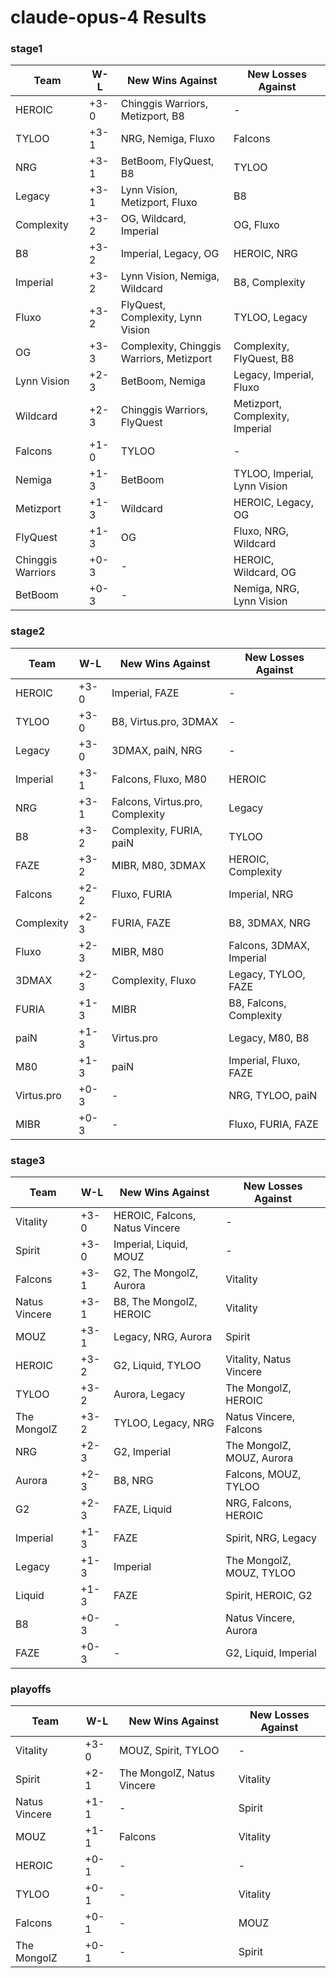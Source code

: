# claude-opus-4 Results

### stage1

| Team | W-L | New Wins Against | New Losses Against |
|------|-----|-----------------|------------------|
| HEROIC | +3-0 | Chinggis Warriors, Metizport, B8 | - |
| TYLOO | +3-1 | NRG, Nemiga, Fluxo | Falcons |
| NRG | +3-1 | BetBoom, FlyQuest, B8 | TYLOO |
| Legacy | +3-1 | Lynn Vision, Metizport, Fluxo | B8 |
| Complexity | +3-2 | OG, Wildcard, Imperial | OG, Fluxo |
| B8 | +3-2 | Imperial, Legacy, OG | HEROIC, NRG |
| Imperial | +3-2 | Lynn Vision, Nemiga, Wildcard | B8, Complexity |
| Fluxo | +3-2 | FlyQuest, Complexity, Lynn Vision | TYLOO, Legacy |
| OG | +3-3 | Complexity, Chinggis Warriors, Metizport | Complexity, FlyQuest, B8 |
| Lynn Vision | +2-3 | BetBoom, Nemiga | Legacy, Imperial, Fluxo |
| Wildcard | +2-3 | Chinggis Warriors, FlyQuest | Metizport, Complexity, Imperial |
| Falcons | +1-0 | TYLOO | - |
| Nemiga | +1-3 | BetBoom | TYLOO, Imperial, Lynn Vision |
| Metizport | +1-3 | Wildcard | HEROIC, Legacy, OG |
| FlyQuest | +1-3 | OG | Fluxo, NRG, Wildcard |
| Chinggis Warriors | +0-3 | - | HEROIC, Wildcard, OG |
| BetBoom | +0-3 | - | Nemiga, NRG, Lynn Vision |

### stage2

| Team | W-L | New Wins Against | New Losses Against |
|------|-----|-----------------|------------------|
| HEROIC | +3-0 | Imperial, FAZE | - |
| TYLOO | +3-0 | B8, Virtus.pro, 3DMAX | - |
| Legacy | +3-0 | 3DMAX, paiN, NRG | - |
| Imperial | +3-1 | Falcons, Fluxo, M80 | HEROIC |
| NRG | +3-1 | Falcons, Virtus.pro, Complexity | Legacy |
| B8 | +3-2 | Complexity, FURIA, paiN | TYLOO |
| FAZE | +3-2 | MIBR, M80, 3DMAX | HEROIC, Complexity |
| Falcons | +2-2 | Fluxo, FURIA | Imperial, NRG |
| Complexity | +2-3 | FURIA, FAZE | B8, 3DMAX, NRG |
| Fluxo | +2-3 | MIBR, M80 | Falcons, 3DMAX, Imperial |
| 3DMAX | +2-3 | Complexity, Fluxo | Legacy, TYLOO, FAZE |
| FURIA | +1-3 | MIBR | B8, Falcons, Complexity |
| paiN | +1-3 | Virtus.pro | Legacy, M80, B8 |
| M80 | +1-3 | paiN | Imperial, Fluxo, FAZE |
| Virtus.pro | +0-3 | - | NRG, TYLOO, paiN |
| MIBR | +0-3 | - | Fluxo, FURIA, FAZE |

### stage3

| Team | W-L | New Wins Against | New Losses Against |
|------|-----|-----------------|------------------|
| Vitality | +3-0 | HEROIC, Falcons, Natus Vincere | - |
| Spirit | +3-0 | Imperial, Liquid, MOUZ | - |
| Falcons | +3-1 | G2, The MongolZ, Aurora | Vitality |
| Natus Vincere | +3-1 | B8, The MongolZ, HEROIC | Vitality |
| MOUZ | +3-1 | Legacy, NRG, Aurora | Spirit |
| HEROIC | +3-2 | G2, Liquid, TYLOO | Vitality, Natus Vincere |
| TYLOO | +3-2 | Aurora, Legacy | The MongolZ, HEROIC |
| The MongolZ | +3-2 | TYLOO, Legacy, NRG | Natus Vincere, Falcons |
| NRG | +2-3 | G2, Imperial | The MongolZ, MOUZ, Aurora |
| Aurora | +2-3 | B8, NRG | Falcons, MOUZ, TYLOO |
| G2 | +2-3 | FAZE, Liquid | NRG, Falcons, HEROIC |
| Imperial | +1-3 | FAZE | Spirit, NRG, Legacy |
| Legacy | +1-3 | Imperial | The MongolZ, MOUZ, TYLOO |
| Liquid | +1-3 | FAZE | Spirit, HEROIC, G2 |
| B8 | +0-3 | - | Natus Vincere, Aurora |
| FAZE | +0-3 | - | G2, Liquid, Imperial |

### playoffs

| Team | W-L | New Wins Against | New Losses Against |
|------|-----|-----------------|------------------|
| Vitality | +3-0 | MOUZ, Spirit, TYLOO | - |
| Spirit | +2-1 | The MongolZ, Natus Vincere | Vitality |
| Natus Vincere | +1-1 | - | Spirit |
| MOUZ | +1-1 | Falcons | Vitality |
| HEROIC | +0-1 | - | - |
| TYLOO | +0-1 | - | Vitality |
| Falcons | +0-1 | - | MOUZ |
| The MongolZ | +0-1 | - | Spirit |

